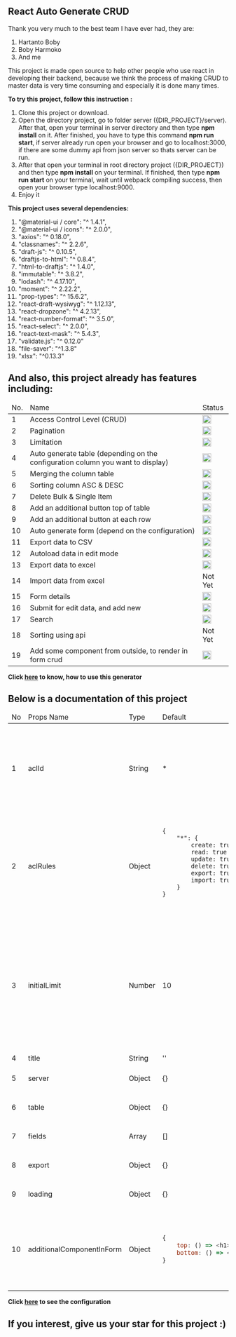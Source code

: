 ## React Auto Generate CRUD ##

Thank you very much to the best team I have ever had, they are:

1. Hartanto Boby
2. Boby Harmoko
3. And me

This project is made open source to help other people who use react in developing their backend, because we think the process of making CRUD to master data is very time consuming and especially it is done many times.

<b>To try this project, follow this instruction :</b>
1. Clone this project or download.
2. Open the directory project, go to folder server ({DIR_PROJECT}/server). After that, open your terminal in server directory and then type <b>npm install</b> on it. After finished, you have to type this command <b>npm run start</b>, if server already run open your browser and go to localhost:3000, if there are some dummy api from json server so thats server can be run.
3. After that open your terminal in root directory project ({DIR_PROJECT}) and then type <b>npm install</b> on your terminal. If finished, then type <b>npm run start</b> on your terminal, wait until webpack compiling success, then open your browser type localhost:9000.
4. Enjoy it

<b>This project uses several dependencies:</b>

1. "@material-ui / core": "^ 1.4.1",
2. "@material-ui / icons": "^ 2.0.0",
3. "axios": "^ 0.18.0",
4. "classnames": "^ 2.2.6",
5. "draft-js": "^ 0.10.5",
6. "draftjs-to-html": "^ 0.8.4",
7. "html-to-draftjs": "^ 1.4.0",
8. "immutable": "^ 3.8.2",
9. "lodash": "^ 4.17.10",
10. "moment": "^ 2.22.2",
11. "prop-types": "^ 15.6.2",
12. "react-draft-wysiwyg": "^ 1.12.13",
13. "react-dropzone": "^ 4.2.13",
14. "react-number-format": "^ 3.5.0",
15. "react-select": "^ 2.0.0",
16. "react-text-mask": "^ 5.4.3",
17. "validate.js": "^ 0.12.0"
18. "file-saver": "^1.3.8"
19. "xlsx": "^0.13.3"

## And also, this project already has features including: ##

<table>
    <thead>
        <tr>
            <td>No.</td>
            <td>Name</td>
            <td>Status</td>
        </tr>
    </thead>
    <tbody>
        <tr>
            <td>1</td>
            <td>Access Control Level (CRUD)</td>
            <td><img width="20" height="20" src="https://assets-cdn.github.com/images/icons/emoji/unicode/2705.png" alt="done"/></td>
        </tr>
        <tr>
            <td>2</td>
            <td>Pagination</td>
            <td><img width="20" height="20" src="https://assets-cdn.github.com/images/icons/emoji/unicode/2705.png" alt="done"/></td>
        </tr>
        <tr>
            <td>3</td>
            <td>Limitation</td>
            <td><img width="20" height="20" src="https://assets-cdn.github.com/images/icons/emoji/unicode/2705.png" alt="done"/></td>
        </tr>
        <tr>
            <td>4</td>
            <td>Auto generate table (depending on the configuration column you want to display)</td>
            <td><img width="20" height="20" src="https://assets-cdn.github.com/images/icons/emoji/unicode/2705.png" alt="done"/></td>
        </tr>
        <tr>
            <td>5</td>
            <td>Merging the column table</td>
            <td><img width="20" height="20" src="https://assets-cdn.github.com/images/icons/emoji/unicode/2705.png" alt="done"/></td>
        </tr>
        <tr>
            <td>6</td>
            <td>Sorting column ASC & DESC</td>
            <td><img width="20" height="20" src="https://assets-cdn.github.com/images/icons/emoji/unicode/2705.png" alt="done"/></td>
        </tr>
        <tr>
            <td>7</td>
            <td>Delete Bulk & Single Item</td>
            <td><img width="20" height="20" src="https://assets-cdn.github.com/images/icons/emoji/unicode/2705.png" alt="done"/></td>
        </tr>
        <tr>
            <td>8</td>
            <td>Add an additional button top of table</td>
            <td><img width="20" height="20" src="https://assets-cdn.github.com/images/icons/emoji/unicode/2705.png" alt="done"/></td>
        </tr>
        <tr>
            <td>9</td>
            <td>Add an additional button at each row</td>
            <td><img width="20" height="20" src="https://assets-cdn.github.com/images/icons/emoji/unicode/2705.png" alt="done"/></td>
        </tr>
        <tr>
            <td>10</td>
            <td>Auto generate form (depend on the configuration)</td>
            <td><img width="20" height="20" src="https://assets-cdn.github.com/images/icons/emoji/unicode/2705.png" alt="done"/></td>
        </tr>
        <tr>
            <td>11</td>
            <td>Export data to CSV</td>
            <td><img width="20" height="20" src="https://assets-cdn.github.com/images/icons/emoji/unicode/2705.png" alt="done"/></td>
        </tr>
        <tr>
            <td>12</td>
            <td>Autoload data in edit mode</td>
            <td><img width="20" height="20" src="https://assets-cdn.github.com/images/icons/emoji/unicode/2705.png" alt="done"/></td>
        </tr>
        <tr>
            <td>13</td>
            <td>Export data to excel</td>
            <td><img width="20" height="20" src="https://assets-cdn.github.com/images/icons/emoji/unicode/2705.png" alt="done"/></td>
        </tr>
        <tr>
            <td>14</td>
            <td>Import data from excel</td>
            <td>Not Yet</td>
        </tr>
        <tr>
            <td>15</td>
            <td>Form details</td>
            <td><img width="20" height="20" src="https://assets-cdn.github.com/images/icons/emoji/unicode/2705.png" alt="done"/></td>
        </tr>
        <tr>
            <td>16</td>
            <td>Submit for edit data, and add new</td>
            <td><img width="20" height="20" src="https://assets-cdn.github.com/images/icons/emoji/unicode/2705.png" alt="done"/></td>
        </tr>
        <tr>
            <td>17</td>
            <td>Search</td>
            <td><img width="20" height="20" src="https://assets-cdn.github.com/images/icons/emoji/unicode/2705.png" alt="done"/></td>
        </tr>
        <tr>
            <td>18</td>
            <td>Sorting using api</td>
            <td>Not Yet</td>
        </tr>
        <tr>
            <td>19</td>
            <td>Add some component from outside, to render in form crud</td>
            <td><img width="20" height="20" src="https://assets-cdn.github.com/images/icons/emoji/unicode/2705.png" alt="done"/></td>
        </tr>
    </tbody>
</table>

<b>Click <a href="./src/index.js">here</a> to know, how to use this generator</b>

## Below is a documentation of this project ##

<table>
    <thead>
        <tr>
            <td>No</td>
            <td>Props Name</td>
            <td>Type</td>
            <td>Default</td>
            <td>Required</td>
            <td>Description</td>
        </tr>
    </thead>
    <tbody>
        <tr>
            <td>1</td>
            <td>aclId</td>
            <td>String</td>
            <td>*</td>
            <td>No</td>
            <td>aclId is used to provide each user with an access limit to the actions that can be carried out in this generator, namely, add, update, delete</td>
        </tr>
        <tr>
            <td>2</td>
            <td>aclRules</td>
            <td>Object</td>
            <td>
                <pre>
                   <code>
{
    "*": {
        create: true (required),
        read: true (required),
        update: true (required),
        delete: true (required),
        export: true (required),
        import: true (required)
    }
}
                    </code>
               </pre>
            </td>
            <td>No</td>
            <td>From the aclId given above, from here it can be seen that the user can only access several modules or everything</td>
        </tr>
        <tr>
            <td>3</td>
            <td>initialLimit</td>
            <td>Number</td>
            <td>10</td>
            <td>No</td>
            <td>Every time a table is created, the data limit displayed and requested by the server uses this number, but this number can change if the limit per page in the table view is changed</td>
        </tr>
        <tr>
            <td>4</td>
            <td>title</td>
            <td>String</td>
            <td>''</td>
            <td>Yes</td>
            <td>Title of table</td>
        </tr>
        <tr>
            <td>5</td>
            <td>server</td>
            <td>Object</td>
            <td>{}</td>
            <td>Yes</td>
            <td>See full documentation at <a href="./documentation/server/README.md">here</a></td>
        </tr>
        <tr>
            <td>6</td>
            <td>table</td>
            <td>Object</td>
            <td>{}</td>
            <td>No</td>
            <td>See full documentation <a href="./documentation/table/README.md">here</a></td>
        </tr>
        <tr>
            <td>7</td>
            <td>fields</td>
            <td>Array</td>
            <td>[]</td>
            <td>Yes</td>
            <td>See full documentation <a href="./documentation/fields/README.md">here</a></td>
        </tr>
        <tr>
            <td>8</td>
            <td>export</td>
            <td>Object</td>
            <td>{}</td>
            <td>Yes</td>
            <td>See full documentation <a href="./documentation/export/README.md">here</a></td>
        </tr>
        <tr>
            <td>9</td>
            <td>loading</td>
            <td>Object</td>
            <td>{}</td>
            <td>No</td>
            <td>See full documentation <a href="./documentation/loading/README.md">here</a></td>
        </tr>
        <tr>
            <td>10</td>
            <td>additionalComponentInForm</td>
            <td>Object</td>
            <td>
                
```javascript
{
    top: () => <h1>examples</h1> (functional component)
    bottom: () => <h2>examples</h2> (functional component)
}
```           
</td>
            <td>No</td>
            <td>This configuration is used to add several components to the form that has been created automatically</td>
        </tr>
    </tbody>
</table>

<b>Click <a href="./src/config-form-user.js">here</a> to see the configuration</b>


## If you interest, give us your star for this project :) ##
